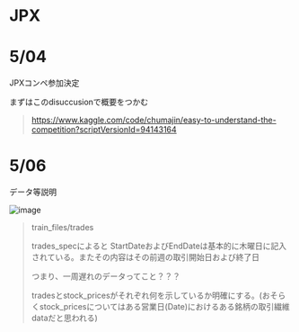 # JPX

# 5/04

JPXコンペ参加決定


まずはこのdisuccusionで概要をつかむ

> https://www.kaggle.com/code/chumajin/easy-to-understand-the-competition?scriptVersionId=94143164


# 5/06

データ等説明

![image](https://user-images.githubusercontent.com/92427575/167075783-efb5bf64-0dc7-4616-91d1-50757c26deec.png)



>train_files/trades
>
>trades_specによると StartDateおよびEndDateは基本的に木曜日に記入されている。またその内容はその前週の取引開始日および終了日
>
>つまり、一周遅れのデータってこと？？？
>
>tradesとstock_pricesがそれぞれ何を示しているか明確にする。(おそらくstock_pricesについてはある営業日(Date)におけるある銘柄の取引繊維dataだと思われる)
